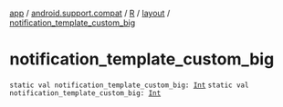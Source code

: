 [app](../../../index.md) / [android.support.compat](../../index.md) / [R](../index.md) / [layout](index.md) / [notification_template_custom_big](.)

# notification_template_custom_big

`static val notification_template_custom_big: `[`Int`](https://kotlinlang.org/api/latest/jvm/stdlib/kotlin/-int/index.html)
`static val notification_template_custom_big: `[`Int`](https://kotlinlang.org/api/latest/jvm/stdlib/kotlin/-int/index.html)